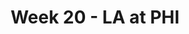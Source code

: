 ---
layout: game
title: Week 20 - LA at PHI
season: 2024
game_id: 2024_20_LA_PHI
away_team: LA
home_team: PHI
---